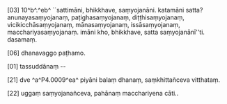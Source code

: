 [03] 10^b^.^eb^ ``sattimāni, bhikkhave, saṃyojanāni.  katamāni satta? anunayasaṃyojanaṃ, paṭighasaṃyojanaṃ, diṭṭhisaṃyojanaṃ,  vicikicchāsaṃyojanaṃ, mānasaṃyojanaṃ, issāsaṃyojanaṃ,  macchariyasaṃyojanaṃ. imāni kho, bhikkhave, satta saṃyojanānī''ti.  dasamaṃ.

[06] dhanavaggo paṭhamo.

[01] tassuddānaṃ --

[21] dve ^a^P4.0009^ea^ piyāni balaṃ dhanaṃ, saṃkhittañceva  vitthataṃ.

[22] uggaṃ saṃyojanañceva, pahānaṃ macchariyena cāti..